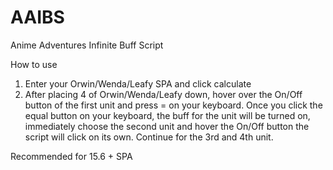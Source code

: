 # AAIBS
Anime Adventures Infinite Buff Script

How to use
1) Enter your Orwin/Wenda/Leafy SPA and click calculate
2) After placing 4 of Orwin/Wenda/Leafy down, hover over the On/Off button of the first unit and press = on your keyboard. Once you click the equal button on your keyboard, the buff for the unit will be turned on, immediately choose the second unit and hover the On/Off button the script will click on its own. Continue for the 3rd and 4th unit.

Recommended for 15.6 + SPA
